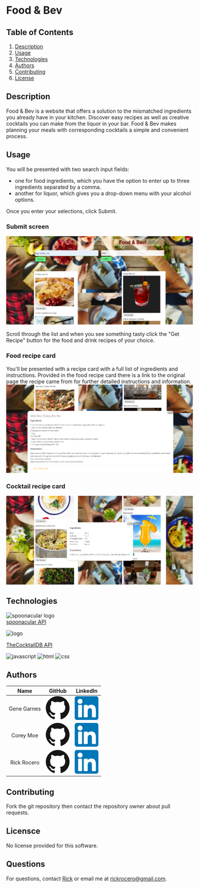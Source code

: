 # Food & Bev

## Table of Contents
1. [Description](#description)
2. [Usage](#usage)
3. [Technologies](#technologies)
4. [Authors](#authors)
5. [Contributing](#contributing)
6. [License](#license)

## Description
Food & Bev is a website that offers a solution to the mismatched ingredients you already have in your kitchen. Discover easy recipes as well as creative cocktails you can make from the liquor in your bar. Food & Bev makes planning your meals with corresponding cocktails a simple and convenient process. 

## Usage
You will be presented with two search input fields: 
* one for food ingredients, which you have the option to enter up to three ingredients separated by a comma. 
* another for liquor, which gives you a drop-down menu with your alcohol options. 

Once you enter your selections, click Submit.

### Submit screen
![](assets/images/preview1.png)

Scroll through the list and when you see something tasty click the "Get Recipe" button for the food and drink recipes of your choice. 

### Food recipe card
You'll be presented with a recipe card with a full list of ingredients and instructions. Provided in the food recipe card there is a link to the original page the recipe came from for further detailed instructions and information.
![](assets/images/preview2.png)

### Cocktail recipe card
![](assets/images/preview3.png)

## Technologies
![spoonacular logo](https://spoonacular.com/application/frontend/images/logo-simple-framed-green-gradient.svg)  
[spoonacular API](https://spoonacular.com/food-api)
 
![logo](https://www.thecocktaildb.com/images/logo.png)

[TheCocktailDB API](https://www.thecocktaildb.com/)


![javascript](https://img.shields.io/badge/javascript-59.9%25-yellow)
![html](https://img.shields.io/badge/html-28.7%25-blue)
![css](https://img.shields.io/badge/css-11.4%25-red)

## Authors
| Name | GitHub  | LinkedIn |
| :--: | :-----: | :------: |
| Gene Garnes | [![GitHub](./assets/images/github.png)](https://github.com/Gene16422) | [![LinkedIn](./assets/images/linkedin.png)](https://linkedin.com/in/gene-garnes-9270631/) |
| Corey Moe | [![GitHub](./assets/images/github.png)](https://github.com/moecory11) | [![LinkedIn](./assets/images/linkedin.png)](https://linkedin.com/in/cory-moe-66530848/) |
| Rick Rocero | [![GitHub](./assets/images/github.png)](https://github.com/rickrocero) | [![LinkedIn](./assets/images/linkedin.png)](https://linkedin.com/in/rick-rocero/) |

## Contributing
Fork the git repository then contact the repository owner about pull requests. 

## Licensce
No license provided for this software.

## Questions
For questions, contact [Rick](https://github.com/rickrocero) or email me at rickrocero@gmail.com.